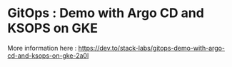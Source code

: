 GitOps : Demo with Argo CD and KSOPS on GKE
===

More information here : https://dev.to/stack-labs/gitops-demo-with-argo-cd-and-ksops-on-gke-2a0l
